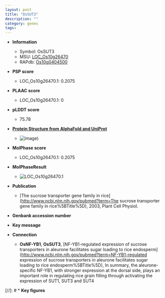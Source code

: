 ```yaml
---
layout: post
title: "OsSUT3"
description: ""
category: genes
tags: 
---
```


* **Information**  
    + Symbol: OsSUT3  
    + MSU: [LOC_Os10g26470](http://rice.plantbiology.msu.edu/cgi-bin/ORF_infopage.cgi?orf=LOC_Os10g26470)  
    + RAPdb: [Os10g0404500](http://rapdb.dna.affrc.go.jp/viewer/gbrowse_details/irgsp1?name=Os10g0404500)  

* **PSP score**  
    + LOC_Os10g26470.1: 0.2075 

* **PLAAC score**  
    + LOC_Os10g26470.1: 0 

* **pLDDT score**
    + 75.78

* **[Protein Structure from AlphaFold and UniProt](https://www.uniprot.org/uniprotkb/A0A0N7KRR6/entry#structure)**
    + ![image](https://ricepsp.github.io/images/A/AF-A0A0N7KRR6-F1.png))

* **MolPhase score**
    + LOC_Os10g26470.1: 0.2075

* **MolPhaseResult**
    + ![LOC_Os10g26470.1](https://ricepsp.github.io/pictures/LOC_Os10g/LOC_Os10g26470.1.png)

* **Publication**  
    + [The sucrose transporter gene family in rice](http://www.ncbi.nlm.nih.gov/pubmed?term=The sucrose transporter gene family in rice%5BTitle%5D), 2003, Plant Cell Physiol.

* **Genbank accession number**  

* **Key message**  

* **Connection**  
    + __OsNF-YB1__, __OsSUT3__, [NF-YB1-regulated expression of sucrose transporters in aleurone facilitates sugar loading to rice endosperm](http://www.ncbi.nlm.nih.gov/pubmed?term=NF-YB1-regulated expression of sucrose transporters in aleurone facilitates sugar loading to rice endosperm%5BTitle%5D), In summary, the aleurone-specific NF-YB1, with stronger expression at the dorsal side, plays an important role in regulating rice grain filling through activating the expression of SUT1, SUT3 and SUT4

[//]: # * **Key figures**  


